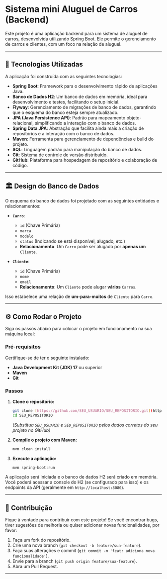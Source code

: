 # Sistema mini Aluguel de Carros (Backend)

Este projeto é uma aplicação backend para um sistema de aluguel de carros, desenvolvida utilizando Spring Boot. Ele permite o gerenciamento de carros e clientes, com um foco na relação de aluguel.

---

## 🚀 Tecnologias Utilizadas

A aplicação foi construída com as seguintes tecnologias:

* **Spring Boot**: Framework para o desenvolvimento rápido de aplicações Java.
* **Banco de Dados H2**: Um banco de dados em memória, ideal para desenvolvimento e testes, facilitando o setup inicial.
* **Flyway**: Gerenciamento de migrações de banco de dados, garantindo que o esquema do banco esteja sempre atualizado.
* **JPA (Java Persistence API)**: Padrão para mapeamento objeto-relacional, simplificando a interação com o banco de dados.
* **Spring Data JPA**: Abstração que facilita ainda mais a criação de repositórios e a interação com o banco de dados.
* **Maven**: Ferramenta para gerenciamento de dependências e build do projeto.
* **SQL**: Linguagem padrão para manipulação do banco de dados.
* **Git**: Sistema de controle de versão distribuído.
* **GitHub**: Plataforma para hospedagem de repositório e colaboração de código.

---

## 🏛️ Design do Banco de Dados

O esquema do banco de dados foi projetado com as seguintes entidades e relacionamentos:

* **`Carro`**:
    * `id` (Chave Primária)
    * `marca`
    * `modelo`
    * `status` (Indicando se está disponível, alugado, etc.)
    * **Relacionamento**: Um `Carro` pode ser alugado por **apenas um** `Cliente`.

* **`Cliente`**:
    * `id` (Chave Primária)
    * `nome`
    * `email`
    * **Relacionamento**: Um `Cliente` pode alugar **vários** `Carros`.

Isso estabelece uma relação de **um-para-muitos** de `Cliente` para `Carro`.

---

## ⚙️ Como Rodar o Projeto

Siga os passos abaixo para colocar o projeto em funcionamento na sua máquina local:

### Pré-requisitos

Certifique-se de ter o seguinte instalado:

* **Java Development Kit (JDK) 17** ou superior
* **Maven**
* **Git**

### Passos

1.  **Clone o repositório:**
    ```bash
    git clone [https://github.com/SEU_USUARIO/SEU_REPOSITORIO.git](https://github.com/SEU_USUARIO/SEU_REPOSITORIO.git)
    cd SEU_REPOSITORIO
    ```
    *(Substitua `SEU_USUARIO` e `SEU_REPOSITORIO` pelos dados corretos do seu projeto no GitHub)*

2.  **Compile o projeto com Maven:**
    ```bash
    mvn clean install
    ```

3.  **Execute a aplicação:**
    ```bash
    mvn spring-boot:run
    ```

A aplicação será iniciada e o banco de dados H2 será criado em memória. Você poderá acessar a console do H2 (se configurado para isso) e os endpoints da API (geralmente em `http://localhost:8080`).

---

## 🤝 Contribuição

Fique à vontade para contribuir com este projeto! Se você encontrar bugs, tiver sugestões de melhoria ou quiser adicionar novas funcionalidades, por favor:

1.  Faça um fork do repositório.
2.  Crie uma nova branch (`git checkout -b feature/sua-feature`).
3.  Faça suas alterações e commit (`git commit -m 'feat: adiciona nova funcionalidade'`).
4.  Envie para a branch (`git push origin feature/sua-feature`).
5.  Abra um Pull Request.

---

